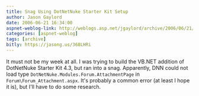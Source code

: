 ```yaml
---
title: Snag Using DotNetNuke Starter Kit Setup
author: Jason Gaylord
date: 2006-06-21 16:34:00
aspnet-weblog-link: http://weblogs.asp.net/jgaylord/archive/2006/06/21/snag-using-dotnetnuke-starter-kit-setup.aspx
categories: [aspnet-weblog]
tags: [archive]
bitly: https://jasong.us/368LHRi
---
```


It must not be my week at all. I was trying to build the VB.NET addition of DotNetNuke Starter Kit 4.3, but ran into a snag. Apparently, DNN could not load type `DotNetNuke.Modules.Forum.AttachmentPage` in `Forum\Forum_Attachment.aspx`. It's probably a common error (at least I hope it is), but I'll have to do some research.